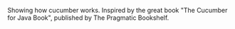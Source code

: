 Showing how cucumber works. Inspired by the great book "The Cucumber for Java Book", published by The Pragmatic Bookshelf.

